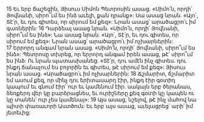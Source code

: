 15 Եւ երբ ճաշեցին, Յիսուս Սիմոն Պետրոսին ասաց. «Սիմո՛ն, որդի՛ Յովնանի, սիրո՞ւմ ես ինձ աւելի, քան դրանք»: Սա ասաց նրան. «Այո՛, Տէ՛ր, եւ դու գիտես, որ սիրում եմ քեզ»: Նրան ասաց՝ արածացրո՛ւ իմ գառներին: 16 Դարձեալ ասաց նրան. «Սիմո՛ն, որդի՛ Յովնանի, սիրո՞ւմ ես ինձ»: Նա ասաց նրան. «Այո՛, Տէ՛ր, եւ դու գիտես, որ սիրում եմ քեզ»: Նրան ասաց՝ արածացրո՛ւ իմ ոչխարներին: 17 Երրորդ անգամ նրան ասաց. «Սիմո՛ն, որդի՛ Յովնանի, սիրո՞ւմ ես ինձ»: Պետրոսը տխրեց, որ երրորդ անգամ իրեն ասաց, թէ՝ սիրո՞ւմ ես ինձ: Ու նրան պատասխանեց. «Տէ՛ր, դու ամէն ինչ գիտես. դու ինքդ ճանաչում ես բոլորին եւ գիտես, թէ սիրում եմ քեզ»: Յիսուս նրան ասաց. «Արածացրո՛ւ իմ ոչխարներին: 18 Ճշմարիտ, ճշմարիտ եմ ասում քեզ, որ մինչ դու երիտասարդ էիր, ինքդ էիր գօտիդ կապում եւ գնում էիր՝ ուր եւ կամենում էիր. սակայն երբ ծերանաս, ձեռքերդ վեր կը բարձրացնես, եւ ուրիշները քեզ գօտի կը կապեն ու կը տանեն՝ ուր չես կամենայ»: 19 Այս ասաց, նշելով, թէ ինչ մահով նա պիտի փառաւորի Աստծուն: Եւ երբ այս ասաց, աւելացրեց՝ արի՛ իմ յետեւից:
